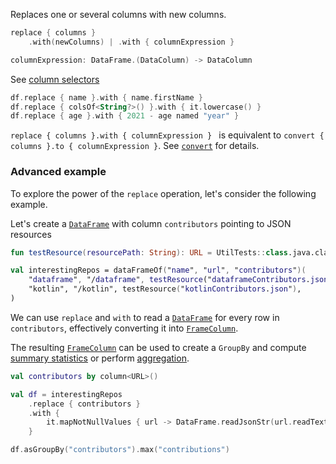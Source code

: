 [//]: # (title: replace)
<!---IMPORT org.jetbrains.kotlinx.dataframe.samples.api.Modify-->

Replaces one or several columns with new columns.

```kotlin
replace { columns }
    .with(newColumns) | .with { columnExpression }

columnExpression: DataFrame.(DataColumn) -> DataColumn
```

See [column selectors](ColumnSelectors.md)

<!---FUN replace-->

```kotlin
df.replace { name }.with { name.firstName }
df.replace { colsOf<String?>() }.with { it.lowercase() }
df.replace { age }.with { 2021 - age named "year" }
```

<!---END-->

<tip>

`replace { columns }.with { columnExpression } ` is equivalent to `convert { columns }.to { columnExpression }`. See [`convert`](convert.md) for details.

</tip>

### Advanced example

To explore the power of the `replace` operation, let's consider the following example.

Let's create a [`DataFrame`](DataFrame.md) with column `contributors` pointing to JSON resources

<!---FUN convertToFrameColumnAPI-->

```kotlin
fun testResource(resourcePath: String): URL = UtilTests::class.java.classLoader.getResource(resourcePath)!!

val interestingRepos = dataFrameOf("name", "url", "contributors")(
    "dataframe", "/dataframe", testResource("dataframeContributors.json"),
    "kotlin", "/kotlin", testResource("kotlinContributors.json"),
)
```

<!---END-->

We can use `replace` and `with` to read a [`DataFrame`](DataFrame.md) for every row in `contributors`,
effectively converting it into [`FrameColumn`](DataColumn.md#framecolumn).

The resulting [`FrameColumn`](DataColumn.md#framecolumn) can be used to create a `GroupBy` and compute [summary statistics](summaryStatistics.md)
or perform [aggregation](groupBy.md#aggregation).

<!---FUN customUnfoldRead-->

```kotlin
val contributors by column<URL>()

val df = interestingRepos
    .replace { contributors }
    .with {
        it.mapNotNullValues { url -> DataFrame.readJsonStr(url.readText()) }
    }

df.asGroupBy("contributors").max("contributions")
```

<!---END-->
